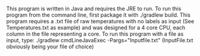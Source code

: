 This program is written in Java and requires the JRE to run.
To run this program from the command line, first package it with ./gradlew build.
This program requires a .txt file of raw temperatures with no labels as input (See Temperatures.txt as example) and was designed for a 4 core CPU, each column in the file representing a core.
To run this program with a file as input, type: ./gradlew cmdLineJavaExec -Pargs="Inputfile.txt"
(InputFile.txt obviously being your file of choice)
